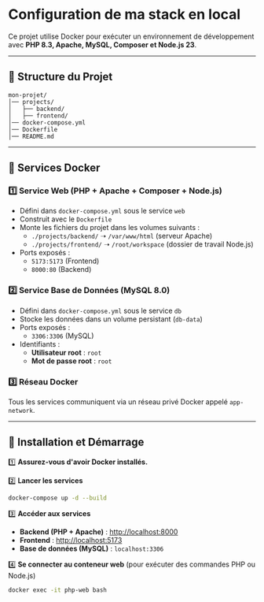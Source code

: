 # Configuration de ma stack en local

Ce projet utilise Docker pour exécuter un environnement de développement avec **PHP 8.3, Apache, MySQL, Composer et Node.js 23**.

---

## 📁 Structure du Projet

```
mon-projet/
│── projects/
│   ├── backend/     
│   ├── frontend/    
│── docker-compose.yml
│── Dockerfile        
│── README.md         
```

---

## 🐳 Services Docker

### 1️⃣ **Service Web (PHP + Apache + Composer + Node.js)**

- Défini dans `docker-compose.yml` sous le service `web`
- Construit avec le `Dockerfile`
- Monte les fichiers du projet dans les volumes suivants :
    - `./projects/backend/` ➝ `/var/www/html` (serveur Apache)
    - `./projects/frontend/` ➝ `/root/workspace` (dossier de travail Node.js)
- Ports exposés :
    - `5173:5173` (Frontend)
    - `8000:80` (Backend)

### 2️⃣ **Service Base de Données (MySQL 8.0)**

- Défini dans `docker-compose.yml` sous le service `db`
- Stocke les données dans un volume persistant (`db-data`)
- Ports exposés :
    - `3306:3306` (MySQL)
- Identifiants :
    - **Utilisateur root** : `root`
    - **Mot de passe root** : `root`

### 3️⃣ **Réseau Docker**

Tous les services communiquent via un réseau privé Docker appelé `app-network`.

---

## 📌 Installation et Démarrage

1️⃣ **Assurez-vous d'avoir Docker installés.**

2️⃣ **Lancer les services**

```sh
docker-compose up -d --build
```

3️⃣ **Accéder aux services**

- **Backend (PHP + Apache)** : [http://localhost:8000](http://localhost:8000)
- **Frontend** : [http://localhost:5173](http://localhost:5173)
- **Base de données (MySQL)** : `localhost:3306`

4️⃣ **Se connecter au conteneur web** (pour exécuter des commandes PHP ou Node.js)

```sh
docker exec -it php-web bash
```




